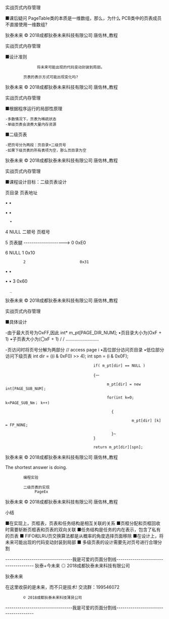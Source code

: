 实战页式内存管理

■课后疑问
             PageTable类的本质是一维数组，那么，为什么
               PCB类中的页表成员不直接使用一维数组?

狄泰未来        © 2018成都狄泰未来科技有限公司             唐佐林_教程

实战页式内存管理

■设计准则

                  将未来可能出现的代码变动封装到局部。

            页表的表示方式可能出现变化吗?

狄泰未来        © 2018成都狄泰未来科技有限公司             唐佐林_教程

实战页式内存管理

■根据程序运行的局部性原理

    -多数情况下，页表为稀疏状态
    -单级页表会浪费大量内存资源

■二级页表

    -把页号分为两段：页目录+二级页号
    -如果下级页表的所有表项为空，那么页目录为空

狄泰未来        © 2018成都狄泰未来科技有限公司             唐佐林_教程

实战页式内存管理

■课程设计目标：二级页表设计

页目录 页表地址

•     •

•     •

      •

4     NULL  二顿号 页框号

5     页表腿   --------------------> 0  0xE0

6     NULL  1                        0x10

            2                        0x31

•     •

•     •     3                        0x60

      _

狄泰未来        © 2018成都狄泰未来科技有限公司             唐佐林_教程

实战页式内存管理

■具体设计

  -由于最大页号为OxFF,因此                          int* m_pt[PAGE_DIR_NUM];
    •页目录大小为(OxF + 1)
     •子页表大小为(〇xF + 1)                      / / ..........................

-页访问时将页号分解为两部分                             // access page i
     •高位部分访问页目录
     •低位部分访问下级页表                           int dir = ((i & 0xF0) >> 4);
                                           int spn = (i & 0x0F);

                                           if( m_pt[dir] == NULL )

                                           {一

                                                 m_pt[dir] = new int[PAGE_SUB_NUM];

                                                 for(int k=0; k<PAGE_SUB_Nm； k++)

                                                   {

                                                            m_pt[dir] [k] = FP_NONE;

                                                   }~
                                           }

                                           return m_pt[dir][spn];

狄泰未来        © 2018成都狄泰未来科技有限公司             唐佐林_教程

The shortest answer is doing.

            编程实验

            二级页表的实现
                 PageEx

狄泰未来        © 2018成都狄泰未来科技有限公司             唐佐林_教程

 小结

■在实现上，页框表，页表和任务结构是相互关联的关系
■页框分配和页框回收时需要斩断页框表和页表的双向关联
■任务结构是任务的内在表示，包含了私有的页表
■ FIFO和LRU页交换算法都是从概率的角度选择页面移除
■在设计上，将未来可能出现的代码变动封装到局部
■ 多级页表的设计需要先对页号进行合理分割

---------------------------------我是可爱的页面分割线-------------------------------------
狄泰+今未来  ◎ 2018成都狄泰未来科技有限公司

 狄泰未来

在这里收获的是未来，而不只是技术!
          交流群：199546072

            © 2018成都狄泰未来科技薄艮公司

---------------------------------我是可爱的页面分割线-------------------------------------
